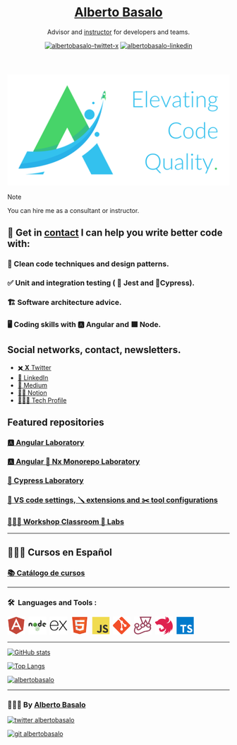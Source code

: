 <header>
  <h1 align="center"><a href="https://albertobasalo.dev" target="_blank">Alberto Basalo</a></h1>
  <p align="center">Advisor and <a href="https://albertobasalo.notion.site/Cursos-6bbb54cf42354a2591725158691ff051" target="_blank">instructor</a> for developers and teams.</p>
  <p align="center">
   <a href="https://twitter.com/albertobasalo" target="_blank"><img src="https://img.shields.io/twitter/follow/albertobasalo?logo=twitter&style=for-the-badge" alt="albertobasalo-twittet-x" /></a>     
   <a href="https://www.linkedin.com/comm/mynetwork/discovery-see-all?usecase=PEOPLE_FOLLOWS&followMember=albertobasalo" target="_blank"><img src="https://img.shields.io/badge/contacto-LinkedIn-blue?style=for-the-badge" alt="albertobasalo-linkedin" /></a>
  </p>
</header>

![I can help you write clean code](https://github.com/AlbertoBasalo/albertobasalo/raw/master/git-hub_banner.png)

> [!NOTE]
> You can hire me as a consultant or instructor.

## 📧 Get in [contact](https://albertobasalo.dev/#contact) I can help you write better code with:

### 🍋 Clean code techniques and design patterns.

### ✅ Unit and integration testing ( 🧪 Jest and 🌲Cypress).

### 🏗️ Software architecture advice.

### 🖥️ Coding skills with 🅰️ Angular and 🟩 Node.

## Social networks, contact, newsletters.

- [✖️ **X** Twitter](https://twitter.com/albertobasalo)
- [🤝 LinkedIn](https://www.linkedin.com/in/albertobasalo/)
- [📗 Medium](https://albertobasalo.medium.com/)
- [✍🏼 Notion](https://albertobasalo.notion.site/)
- [🧑🏼‍💻 Tech Profile](https://albertobasalo.dev/)

## Featured repositories

### [🅰️ Angular Laboratory](https://github.com/AlbertoBasalo/ng###lab)

### [🅰️ Angular 🐬 Nx Monorepo Laboratory](https://github.com/AlbertoBasalo/nx###lab)

### [🌲 Cypress Laboratory](https://github.com/AlbertoBasalo/cy###lab)

### [🧰 VS code settings, 🪛 extensions and ✂️ tool configurations](https://github.com/AlbertoBasalo/dotfiles)

### [🧑🏼‍🏫 Workshop Classroom 🧫 Labs](https://github.com/AlbertoBasaloLabs/)

---

## 🧑🏼‍🎓 Cursos en Español

### [📚 Catálogo de cursos](https://albertobasalo.notion.site/Cursos-6bbb54cf42354a2591725158691ff051)

---

### 🛠 &nbsp;Languages and Tools :

<p>
<img src="https://github.com/devicons/devicon/blob/master/icons/angularjs/angularjs-plain.svg" title="Angular" alt="Angular" width="40" height="40"/>&nbsp;
<img src="https://github.com/devicons/devicon/blob/master/icons/nodejs/nodejs-original-wordmark.svg" title="NodeJS" alt="NodeJS" width="40" height="40"/>&nbsp;
<img src="https://github.com/devicons/devicon/blob/master/icons/express/express-original.svg" title="Express" alt="Express" width="40" height="40"/>&nbsp;
<img src="https://github.com/devicons/devicon/blob/master/icons/html5/html5-original.svg" title="HTML5" alt="HTML" width="40" height="40"/>&nbsp;
<img src="https://github.com/devicons/devicon/blob/master/icons/javascript/javascript-original.svg" title="JavaScript" alt="JavaScript" width="40" height="40"/>&nbsp;
<img src="https://github.com/devicons/devicon/blob/master/icons/git/git-original.svg" title="git" alt="git" width="40" height="40"/>&nbsp;
<img src="https://github.com/devicons/devicon/blob/master/icons/jest/jest-plain.svg" title="jest" alt="jest" width="40" height="40"/>&nbsp;
<img src="https://github.com/devicons/devicon/blob/master/icons/nestjs/nestjs-plain.svg" title="nest" alt="nest" width="40" height="40"/>&nbsp;
<img src="https://github.com/devicons/devicon/blob/master/icons/typescript/typescript-plain.svg" title="typescript" alt="typescript" width="40" height="40"/>&nbsp;
</p>

---

[![GitHub stats](https://github-readme-stats.vercel.app/api?username=albertobasalo)](https://github.com/albertobasalo)

[![Top Langs](https://github-readme-stats.vercel.app/api/top-langs/?username=albertobasalo)](https://github.com/albertobasalo)

<p align="left">
  <a href="https://github.com/ryo-ma/github-profile-trophy">
    <img src="https://github-profile-trophy.vercel.app/?username=albertobasalo" alt="albertobasalo" />
  </a>
</p>

---

<footer>
  <h3>🧑🏼‍💻 By <a href="https://albertobasalo.dev" target="_blank">Alberto Basalo</a> </h3>
  <p>
    <a href="https://twitter.com/albertobasalo" target="_blank">
      <img src="https://img.shields.io/twitter/follow/albertobasalo?logo=twitter&style=for-the-badge" alt="twitter albertobasalo" />
    </a>
  </p>
  <p>
    <a href="https://github.com/albertobasalo" target="_blank">
      <img 
        src="https://img.shields.io/github/followers/albertobasalo?logo=github&label=profile albertobasalo&style=for-the-badge" alt="git albertobasalo" />
    </a>
  </p>
</footer>
